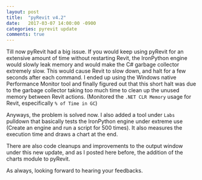 ```yaml
---
layout: post
title:  "pyRevit v4.2"
date:   2017-03-07 14:00:00 -0900
categories: pyrevit update
comments: true
---
```


Till now pyRevit had a big issue. If you would keep using pyRevit for an extensive amount of time without restarting Revit, the IronPython engine would slowly leak memory and would make the C# garbage collector extremely slow. This would cause Revit to slow down, and halt for a few seconds after each command. I ended up using the Windows native Performance Monitor tool and finally figured out that this short halt was due to the garbage collector taking too much time to clean up the unused memory between Revit actions. (Monitored the `.NET CLR Memory` usage for Revit, especifically `% of Time in GC`)

Anyways, the problem is solved now. I also added a tool under `Labs` pulldown that basically tests the IronPython engine under extreme use (Create an engine and run a script for 500 times). It also measures the execution time and draws a chart at the end.

There are also code cleanups and improvements to the output window under this new update, and as I posted here before, the addition of the charts module to pyRevit.

As always, looking forward to hearing your feedbacks.
